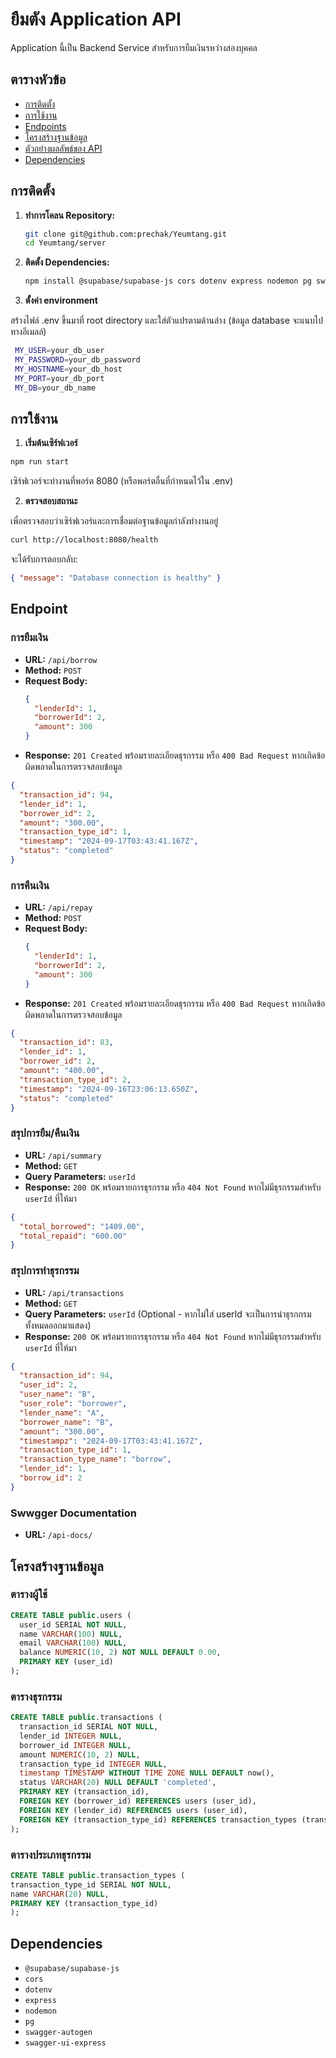 # ยืมตัง Application API

Application นี้เป็น Backend Service สำหรับการยืมเงินรหว่างสองบุคคล

## ตารางหัวข้อ

- [การติดตั้ง](#การติดตั้ง)
- [การใช้งาน](#การใช้งาน)
- [Endpoints](#endpoints)
- [โครงสร้างฐานข้อมูล](#โครงสร้างฐานข้อมูล)
- [ตัวอย่างผลลัพธ์ของ API](#ตัวอย่างผลลัพธ์ของ-api)
- [Dependencies](#dependencies)

## การติดตั้ง

1. **ทำการโคลน Repository:**

   ```bash
   git clone git@github.com:prechak/Yeumtang.git
   cd Yeumtang/server
   ```

2. **ติดตั้ง Dependencies:**

   ```bash
   npm install @supabase/supabase-js cors dotenv express nodemon pg swagger-autogen swagger-ui-express
   ```

3. **ตั้งค่า environment**

สร้างไฟล์ .env ขึ้นมาที่ root directory และใส่ตัวแปรตามด้านล่าง (ข้อมูล database จะแนบไปทางอีเมลล์)

```bash
 MY_USER=your_db_user
 MY_PASSWORD=your_db_password
 MY_HOSTNAME=your_db_host
 MY_PORT=your_db_port
 MY_DB=your_db_name
```

## การใช้งาน

1. **เริ่มต้นเซิร์ฟเวอร์**

```bash
npm run start
```

เซิร์ฟเวอร์จะทำงานที่พอร์ต 8080 (หรือพอร์ตอื่นที่กำหนดไว้ใน .env)

2. **ตรวจสอบสถานะ**

เพื่อตรวจสอบว่าเซิร์ฟเวอร์และการเชื่อมต่อฐานข้อมูลกำลังทำงานอยู่

```bash
curl http://localhost:8080/health
```

จะได้รับการตอบกลับ:

```json
{ "message": "Database connection is healthy" }
```

## Endpoint

### การยืมเงิน

- **URL:**
  `/api/borrow`
- **Method:** `POST`
- **Request Body:**
  ```json
  {
    "lenderId": 1,
    "borrowerId": 2,
    "amount": 300
  }
  ```
- **Response:** `201 Created` พร้อมรายละเอียดธุรกรรม หรือ `400 Bad Request` หากเกิดข้อผิดพลาดในการตรวจสอบข้อมูล

```json
{
  "transaction_id": 94,
  "lender_id": 1,
  "borrower_id": 2,
  "amount": "300.00",
  "transaction_type_id": 1,
  "timestamp": "2024-09-17T03:43:41.167Z",
  "status": "completed"
}
```

### การคืนเงิน

- **URL:**
  `/api/repay`
- **Method:** `POST`
- **Request Body:**
  ```json
  {
    "lenderId": 1,
    "borrowerId": 2,
    "amount": 300
  }
  ```
- **Response:** `201 Created` พร้อมรายละเอียดธุรกรรม หรือ `400 Bad Request` หากเกิดข้อผิดพลาดในการตรวจสอบข้อมูล

```json
{
  "transaction_id": 83,
  "lender_id": 1,
  "borrower_id": 2,
  "amount": "400.00",
  "transaction_type_id": 2,
  "timestamp": "2024-09-16T23:06:13.650Z",
  "status": "completed"
}
```

### สรุปการยืม/คืนเงิน

- **URL:** `/api/summary`
- **Method:** `GET`
- **Query Parameters:** `userId`
- **Response:** `200 OK` พร้อมรายการธุรกรรม หรือ `404 Not Found` หากไม่มีธุรกรรมสำหรับ `userId` ที่ให้มา

```json
{
  "total_borrowed": "1409.00",
  "total_repaid": "600.00"
}
```

### สรุปการทำธุรกรรม

- **URL:** `/api/transactions`
- **Method:** `GET`
- **Query Parameters:** `userId` (Optional - หากไม่ใส่ userId จะเป็นการนำธุรกกรมทั้งหมดออกมาแสดง)
- **Response:** `200 OK` พร้อมรายการธุรกรรม หรือ `404 Not Found` หากไม่มีธุรกรรมสำหรับ `userId` ที่ให้มา

```json
{
  "transaction_id": 94,
  "user_id": 2,
  "user_name": "B",
  "user_role": "borrower",
  "lender_name": "A",
  "borrower_name": "B",
  "amount": "300.00",
  "timestampz": "2024-09-17T03:43:41.167Z",
  "transaction_type_id": 1,
  "transaction_type_name": "borrow",
  "lender_id": 1,
  "borrow_id": 2
}
```

### Swwgger Documentation

- **URL:** `/api-docs/`

## โครงสร้างฐานข้อมูล

### ตารางผู้ใช้

```sql
CREATE TABLE public.users (
  user_id SERIAL NOT NULL,
  name VARCHAR(100) NULL,
  email VARCHAR(100) NULL,
  balance NUMERIC(10, 2) NOT NULL DEFAULT 0.00,
  PRIMARY KEY (user_id)
);
```

### ตารางธุรกรรม

```sql
CREATE TABLE public.transactions (
  transaction_id SERIAL NOT NULL,
  lender_id INTEGER NULL,
  borrower_id INTEGER NULL,
  amount NUMERIC(10, 2) NULL,
  transaction_type_id INTEGER NULL,
  timestamp TIMESTAMP WITHOUT TIME ZONE NULL DEFAULT now(),
  status VARCHAR(20) NULL DEFAULT 'completed',
  PRIMARY KEY (transaction_id),
  FOREIGN KEY (borrower_id) REFERENCES users (user_id),
  FOREIGN KEY (lender_id) REFERENCES users (user_id),
  FOREIGN KEY (transaction_type_id) REFERENCES transaction_types (transaction_type_id)
);
```

### ตารางประเภทธุรกรรม

```sql
CREATE TABLE public.transaction_types (
transaction_type_id SERIAL NOT NULL,
name VARCHAR(20) NULL,
PRIMARY KEY (transaction_type_id)
);
```

## Dependencies

- `@supabase/supabase-js`
- `cors`
- `dotenv`
- `express`
- `nodemon`
- `pg`
- `swagger-autogen`
- `swagger-ui-express`
